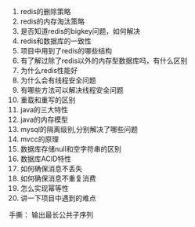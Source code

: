 1. redis的删除策略
2. redis的内存淘汰策略
3. 是否知道redis的bigkey问题，如何解决
4. redis和数据库的一致性
5. 项目中用到了redis的哪些结构
6. 有了解过除了redis以外的内存型数据库吗，有什么区别
7. 为什么redis性能好
8. 为什么会有线程安全问题
9. 有哪些方法可以解决线程安全问题
10. 重载和重写的区别
11. java的三大特性
12. java的内存模型
13. mysql的隔离级别,分别解决了哪些问题
14. mvcc的原理
15. 数据库存储null和空字符串的区别
16. 数据库ACID特性
17. 如何确保消息不丢失
18. 如何确保消息不重复消费
19. 怎么实现幂等性
20. 讲一下项目中遇到的难点


手撕： 输出最长公共子序列

